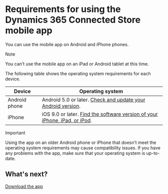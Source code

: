 

# Requirements for using the Dynamics 365 Connected Store mobile app

You can use the mobile app on Android and iPhone phones. 

> [!NOTE]
> You can’t use the mobile app on an iPad or Android tablet at this time.

The following table shows the operating system requirements for each device.

|Device|Operating system |
|---------------------|----------------------------------------------------------------------------------------------|
|Android phone|	Android 5.0 or later. [Check and update your Android version](https://support.google.com/android/answer/7680439?hl=en).|
|iPhone|	iOS 9.0 or later. [Find the software version of your iPhone, iPad, or iPod](https://support.apple.com/en-us/HT201685).

> [!IMPORTANT]
> Using the app on an older Android phone or iPhone that doesn’t meet the operating system requirements may cause compatibility issues. 
If you have any problems with the app, make sure that your operating system is up-to-date.

## What's next?

[Download the app](mobile-app-download.md)
